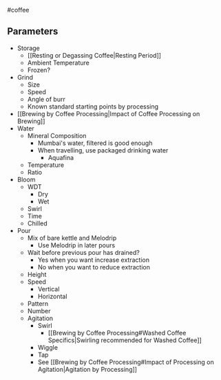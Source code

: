  #coffee 
## Parameters
- Storage 
	- [[Resting or Degassing Coffee|Resting Period]]
	- Ambient Temperature
	- Frozen?
- Grind 
	- Size
	- Speed
	- Angle of burr
	- Known standard starting points by processing
- [[Brewing by Coffee Processing|Impact of Coffee Processing on Brewing]]
- Water
	- Mineral Composition
		- Mumbai's water, filtered is good enough
		- When travelling, use packaged drinking water
			- Aquafina
	- Temperature
	- Ratio
- Bloom
	- WDT
		- Dry
		- Wet
	- Swirl
	- Time
	- Chilled
- Pour
	- Mix of bare kettle and Melodrip
		- Use Melodrip in later pours
	- Wait before previous pour has drained?
		- Yes when you want increase extraction
		- No when you want to reduce extraction
	- Height
	- Speed
		- Vertical
		- Horizontal
	- Pattern
	- Number
	- Agitation
		- Swirl 
			- [[Brewing by Coffee Processing#Washed Coffee Specifics|Swirling recommended for Washed Coffee]]
		- Wiggle
		- Tap
		- See [[Brewing by Coffee Processing#Impact of Processing on Agitation|Agitation by Processing]]
